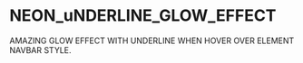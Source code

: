 # NEON_uNDERLINE_GLOW_EFFECT
AMAZING GLOW EFFECT WITH UNDERLINE WHEN HOVER OVER ELEMENT NAVBAR STYLE.
